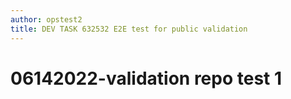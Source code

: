 ```yaml
---
author: opstest2
title: DEV TASK 632532 E2E test for public validation
---
```


# 06142022-validation repo test 1
